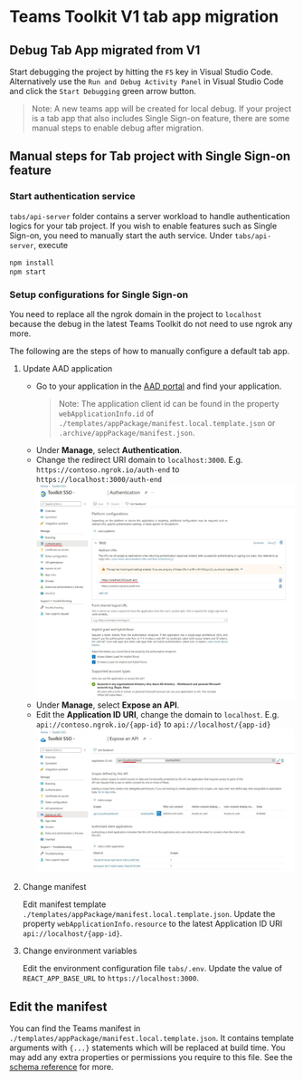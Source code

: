 # Teams Toolkit V1 tab app migration
## Debug Tab App migrated from V1
Start debugging the project by hitting the `F5` key in Visual Studio Code. Alternatively use the `Run and Debug Activity Panel` in Visual Studio Code and click the `Start Debugging` green arrow button. 

> Note: A new teams app will be created for local debug. If your project is a tab app that also includes Single Sign-on feature, there are some manual steps to enable debug after migration.

## Manual steps for Tab project with Single Sign-on feature

### Start authentication service
`tabs/api-server` folder contains a server workload to handle authentication logics for your tab project. If you wish to enable features such as Single Sign-on, you need to manually start the auth service. Under `tabs/api-server`, execute 
 ```
 npm install
 npm start
 ```
 
### Setup configurations for Single Sign-on
You need to replace all the ngrok domain in the project to `localhost` because the debug in the latest Teams Toolkit do not need to use ngrok any more.

The following are the steps of how to manually configure a default tab app.

1. Update AAD application
	*	Go to your application in the [AAD portal](https://azure.microsoft.com/en-us/features/azure-portal/) and find your application.
		> Note: The application client id can be found in the property `webApplicationInfo.id` of `./templates/appPackage/manifest.local.template.json` or `.archive/appPackage/manifest.json`.
	*	Under **Manage**, select **Authentication**.
	*	Change the redirect URI domain to `localhost:3000`. 
			E.g. `https://contoso.ngrok.io/auth-end` to `https://localhost:3000/auth-end`
			![update redirect url](../../images/vscode-extension/migrate-v1/migrate-v1-redirect-url.jpg)
	*	Under **Manage**, select **Expose an API**.
	*	Edit the **Application ID URI**, change the domain to `localhost`.
			E.g. `api://contoso.ngrok.io/{app-id}` to `api://localhost/{app-id}`
			![update application id uri](../../images/vscode-extension/migrate-v1/migrate-v1-application-id-uri.jpg)
 
2. Change manifest
   
	 Edit manifest template `./templates/appPackage/manifest.local.template.json`. Update the property `webApplicationInfo.resource` to the latest Application ID URI `api://localhost/{app-id}`.

3. Change environment variables
	
	Edit the environment configuration file `tabs/.env`. Update the value of `REACT_APP_BASE_URL` to `https://localhost:3000`.

## Edit the manifest
You can find the Teams manifest in `./templates/appPackage/manifest.local.template.json`. It contains template arguments with `{...}` statements which will be replaced at build time. You may add any extra properties or permissions you require to this file. See the [schema reference](https://docs.microsoft.com/en-us/microsoftteams/platform/resources/schema/manifest-schema) for more.
